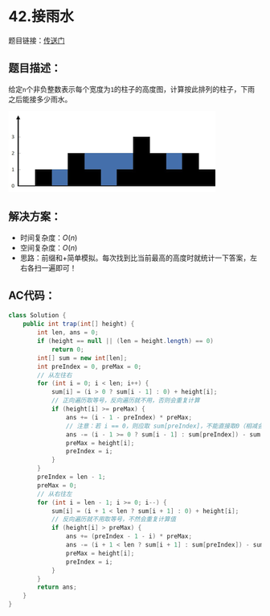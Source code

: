 # 42.接雨水
题目链接：[传送门](https://leetcode-cn.com/problems/trapping-rain-water/)

## 题目描述：
给定`n`个非负整数表示每个宽度为`1`的柱子的高度图，计算按此排列的柱子，下雨之后能接多少雨水。

![接雨水](../_media/rainwatertrap.png)

## 解决方案：
- 时间复杂度：$O(n)$
- 空间复杂度：$O(n)$
- 思路：前缀和+简单模拟。每次找到比当前最高的高度时就统计一下答案，左右各扫一遍即可！

## AC代码：
```java
class Solution {
	public int trap(int[] height) {
		int len, ans = 0;
		if (height == null || (len = height.length) == 0)
			return 0;
		int[] sum = new int[len];
		int preIndex = 0, preMax = 0;
		// 从左往右
		for (int i = 0; i < len; i++) {
			sum[i] = (i > 0 ? sum[i - 1] : 0) + height[i];
            // 正向遍历取等号，反向遍历就不用，否则会重复计算
			if (height[i] >= preMax) { 
				ans += (i - 1 - preIndex) * preMax;
                // 注意：若 i == 0，则应取 sum[preIndex]，不能直接取0（相减会变成负数），否则取 sum[i - 1]
				ans -= (i - 1 >= 0 ? sum[i - 1] : sum[preIndex]) - sum[preIndex];
				preMax = height[i];
				preIndex = i;
			}
		}
		preIndex = len - 1;
		preMax = 0;
		// 从右往左
		for (int i = len - 1; i >= 0; i--) {
			sum[i] = (i + 1 < len ? sum[i + 1] : 0) + height[i];
            // 反向遍历就不用取等号，不然会重复计算值
			if (height[i] > preMax) {
				ans += (preIndex - 1 - i) * preMax;
				ans -= (i + 1 < len ? sum[i + 1] : sum[preIndex]) - sum[preIndex];
				preMax = height[i];
				preIndex = i;
			}
		}
		return ans;
	}
}
```
